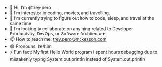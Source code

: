 - 👋 Hi, I’m @trey-pero
- 👀 I’m interested in coding, movies, and travelling.
- 🌱 I’m currently trying to figure out how to code, sleep, and travel at the same time
- 💞️ I’m looking to collaborate on anything related to Developer Productivity, DevOps, or Software Architecture
- 📫 How to reach me: trey.pero@mckesson.com
- 😄 Pronouns: he/him
- ⚡ Fun fact: My first Hello World program I spent hours debugging due to mistakenly typing System.out.print1n instead of System.out.println 

<!---
trey-pero/trey-pero is a ✨ special ✨ repository because its `README.md` (this file) appears on your GitHub profile.
You can click the Preview link to take a look at your changes.
--->

